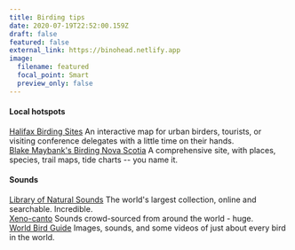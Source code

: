 ```yaml
---
title: Birding tips
date: 2020-07-19T22:52:00.159Z
draft: false
featured: false
external_link: https://binohead.netlify.app
image:
  filename: featured
  focal_point: Smart
  preview_only: false
---
```

#### Local hotspots

[Halifax Birding Sites](http://maps.google.com/maps/ms?ie=UTF8&hl=en&msa=0&msid=105411730529662371157.000470133f6e201131e36&z=12) An interactive map for urban birders, tourists, or visiting conference delegates with a little time on their hands.\
[Blake Maybank's Birding Nova Scotia](http://maybank.tripod.com/BSNS/BSNS.htm) A comprehensive site, with places, species, trail maps, tide charts -- you name it.

#### Sounds

[Library of Natural Sounds](http://macaulaylibrary.org/) The world's largest collection, online and searchable. Incredible.\
[Xeno-canto](http://www.xeno-canto.org/) Sounds crowd-sourced from around the world - huge.\
[World Bird Guide](http://www.mangoverde.com/birdsound/) Images, sounds, and some videos of just about every bird in the world.